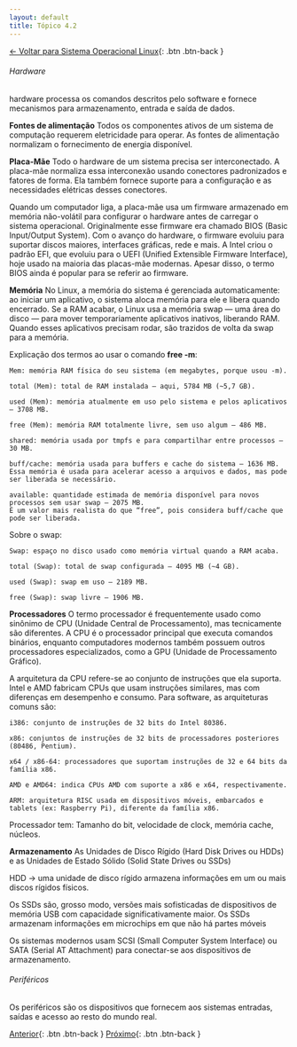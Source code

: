 ```yaml
---
layout: default 
title: Tópico 4.2
---
```


[← Voltar para Sistema Operacional Linux](/linux-essentials/01-book-lpi/Topico-04-Sistema-Operacional-Linux/){: .btn .btn-back }

###### Hardware
hardware processa os comandos descritos pelo software e fornece mecanismos para armazenamento, entrada e saída de dados.

**Fontes de alimentação**
Todos os componentes ativos de um sistema de computação requerem eletricidade para operar.
As fontes de alimentação normalizam o fornecimento de energia disponível.

**Placa-Mãe**
Todo o hardware de um sistema precisa ser interconectado. A placa-mãe normaliza essa
interconexão usando conectores padronizados e fatores de forma. Ela também fornece suporte
para a configuração e as necessidades elétricas desses conectores.

Quando um computador liga, a placa-mãe usa um firmware armazenado em memória não-volátil para configurar o hardware antes de carregar o sistema operacional. Originalmente esse firmware era chamado BIOS (Basic Input/Output System). Com o avanço do hardware, o firmware evoluiu para suportar discos maiores, interfaces gráficas, rede e mais. A Intel criou o padrão EFI, que evoluiu para o UEFI (Unified Extensible Firmware Interface), hoje usado na maioria das placas-mãe modernas. Apesar disso, o termo BIOS ainda é popular para se referir ao firmware.

**Memória**
No Linux, a memória do sistema é gerenciada automaticamente: ao iniciar um aplicativo, o sistema aloca memória para ele e libera quando encerrado. Se a RAM acabar, o Linux usa a memória swap — uma área do disco — para mover temporariamente aplicativos inativos, liberando RAM. Quando esses aplicativos precisam rodar, são trazidos de volta da swap para a memória.

Explicação dos termos ao usar o comando **free -m**:

    Mem: memória RAM física do seu sistema (em megabytes, porque usou -m).

    total (Mem): total de RAM instalada — aqui, 5784 MB (~5,7 GB).

    used (Mem): memória atualmente em uso pelo sistema e pelos aplicativos — 3708 MB.

    free (Mem): memória RAM totalmente livre, sem uso algum — 486 MB.

    shared: memória usada por tmpfs e para compartilhar entre processos — 30 MB.

    buff/cache: memória usada para buffers e cache do sistema — 1636 MB.
    Essa memória é usada para acelerar acesso a arquivos e dados, mas pode ser liberada se necessário.

    available: quantidade estimada de memória disponível para novos processos sem usar swap — 2075 MB.
    É um valor mais realista do que “free”, pois considera buff/cache que pode ser liberada.

Sobre o swap:

    Swap: espaço no disco usado como memória virtual quando a RAM acaba.

    total (Swap): total de swap configurada — 4095 MB (~4 GB).

    used (Swap): swap em uso — 2189 MB.

    free (Swap): swap livre — 1906 MB.

**Processadores**
O termo processador é frequentemente usado como sinônimo de CPU (Unidade Central de Processamento), mas tecnicamente são diferentes. A CPU é o processador principal que executa comandos binários, enquanto computadores modernos também possuem outros processadores especializados, como a GPU (Unidade de Processamento Gráfico).

A arquitetura da CPU refere-se ao conjunto de instruções que ela suporta. Intel e AMD fabricam CPUs que usam instruções similares, mas com diferenças em desempenho e consumo. Para software, as arquiteturas comuns são:

    i386: conjunto de instruções de 32 bits do Intel 80386.

    x86: conjuntos de instruções de 32 bits de processadores posteriores (80486, Pentium).

    x64 / x86-64: processadores que suportam instruções de 32 e 64 bits da família x86.

    AMD e AMD64: indica CPUs AMD com suporte a x86 e x64, respectivamente.

    ARM: arquitetura RISC usada em dispositivos móveis, embarcados e tablets (ex: Raspberry Pi), diferente da família x86.

Processador tem: Tamanho do bit, velocidade de clock, memória cache, núcleos.

**Armazenamento**
As Unidades de Disco Rígido (Hard Disk Drives ou HDDs) e as Unidades de Estado Sólido (Solid State Drives ou
SSDs)

HDD -> uma unidade de disco rígido armazena informações em um ou mais discos
rígidos físicos.

Os SSDs são, grosso modo, versões mais sofisticadas de dispositivos de memória USB com
capacidade significativamente maior. Os SSDs armazenam informações em microchips em que
não há partes móveis

Os sistemas modernos usam SCSI (Small Computer System Interface) ou SATA (Serial AT
Attachment) para conectar-se aos dispositivos de armazenamento.

###### Periféricos

Os periféricos são os dispositivos que fornecem aos sistemas entradas, saídas e acesso ao resto do mundo real.

[Anterior](/linux-essentials/01-book-lpi/Topico-04-Sistema-Operacional-Linux/4.1-EscolhendoUmSistemaOperacional){: .btn .btn-back }
[Próximo](/linux-essentials/01-book-lpi/Topico-04-Sistema-Operacional-Linux/4.3-OndeArmazenamosDados){: .btn .btn-back }